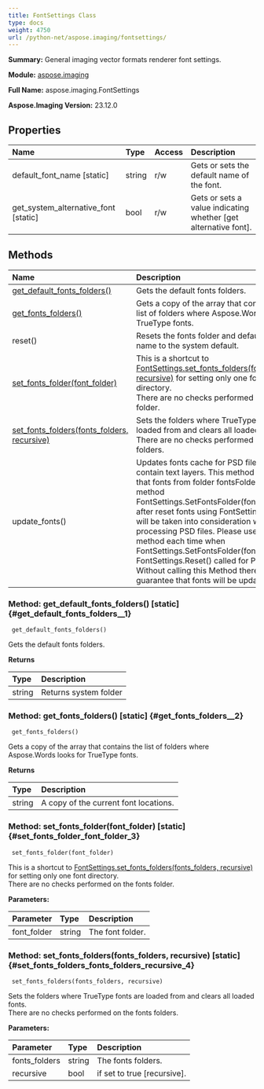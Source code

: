 ```yaml
---
title: FontSettings Class
type: docs
weight: 4750
url: /python-net/aspose.imaging/fontsettings/
---
```


**Summary:** General imaging vector formats renderer font settings.

**Module:** [aspose.imaging](/imaging/python-net/aspose.imaging/)

**Full Name:** aspose.imaging.FontSettings

**Aspose.Imaging Version:** 23.12.0

## **Properties**
| **Name** | **Type** | **Access** | **Description** |
| :- | :- | :- | :- |
| default_font_name [static] | string | r/w | Gets or sets the default name of the font. |
| get_system_alternative_font [static] | bool | r/w | Gets or sets a value indicating whether [get alternative font]. |
## **Methods**
| **Name** | **Description** |
| :- | :- |
| [get_default_fonts_folders()](#get_default_fonts_folders__1) | Gets the default fonts folders. |
| [get_fonts_folders()](#get_fonts_folders__2) | Gets a copy of the array that contains the list of folders where Aspose.Words looks for TrueType fonts. |
| reset() | Resets the fonts folder and default font name to the system default. |
| [set_fonts_folder(font_folder)](#set_fonts_folder_font_folder_3) | This is a shortcut to [FontSettings.set_fonts_folders(fonts_folders, recursive)](/imaging/python-net/aspose.imaging/fontsettings/) for setting only one font directory.<br/>            There are no checks performed on the fonts folder. |
| [set_fonts_folders(fonts_folders, recursive)](#set_fonts_folders_fonts_folders_recursive_4) | Sets the folders where TrueType fonts are loaded from and clears all loaded fonts.<br/>            There are no checks performed on the fonts folders. |
| update_fonts() | Updates fonts cache for PSD files that contain text layers. This method guarantees that fonts from folder fontsFolder using<br/>            method FontSettings.SetFontsFolder(fontsFolder) or after reset fonts using FontSettings.Reset() will be taken into consideration when processing PSD files. Please use this method each time when  <br/>            FontSettings.SetFontsFolder(fontsFolder) or FontSettings.Reset() called for PSD images. Without calling this Method there is no guarantee that fonts will be updated. |


### Method: get_default_fonts_folders()  [static] {#get_default_fonts_folders__1}


```
 get_default_fonts_folders() 
```

Gets the default fonts folders.

**Returns**

| Type | Description |
| :- | :- |
| string | Returns system folder |


### Method: get_fonts_folders()  [static] {#get_fonts_folders__2}


```
 get_fonts_folders() 
```

Gets a copy of the array that contains the list of folders where Aspose.Words looks for TrueType fonts.

**Returns**

| Type | Description |
| :- | :- |
| string | A copy of the current font locations. |


### Method: set_fonts_folder(font_folder)  [static] {#set_fonts_folder_font_folder_3}


```
 set_fonts_folder(font_folder) 
```

This is a shortcut to [FontSettings.set_fonts_folders(fonts_folders, recursive)](/imaging/python-net/aspose.imaging/fontsettings/) for setting only one font directory.<br/>            There are no checks performed on the fonts folder.

**Parameters:**

| Parameter | Type | Description |
| :- | :- | :- |
| font_folder | string | The font folder. |

### Method: set_fonts_folders(fonts_folders, recursive)  [static] {#set_fonts_folders_fonts_folders_recursive_4}


```
 set_fonts_folders(fonts_folders, recursive) 
```

Sets the folders where TrueType fonts are loaded from and clears all loaded fonts.<br/>            There are no checks performed on the fonts folders.

**Parameters:**

| Parameter | Type | Description |
| :- | :- | :- |
| fonts_folders | string | The fonts folders. |
| recursive | bool | if set to <c>true</c> [recursive]. |

